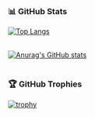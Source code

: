 ### 📊 GitHub Stats

[![Top Langs](https://github-readme-stats.vercel.app/api/top-langs/?username=adekurniawan22&layout=compact&hide=html&theme=radical)](https://github.com/anuraghazra/github-readme-stats) <br><br>

[![Anurag's GitHub stats](https://github-readme-stats.vercel.app/api?username=adekurniawan22&show_icons=true&theme=radical)](https://github.com/anuraghazra/github-readme-stats) <br><br>

### 🏆 GitHub Trophies

[![trophy](https://github-profile-trophy.vercel.app/?username=adekurniawan22&theme=radical&margin-w=15&margin-h=15&no-frame=true&column=7)](https://github.com/ryo-ma/github-profile-trophy)
